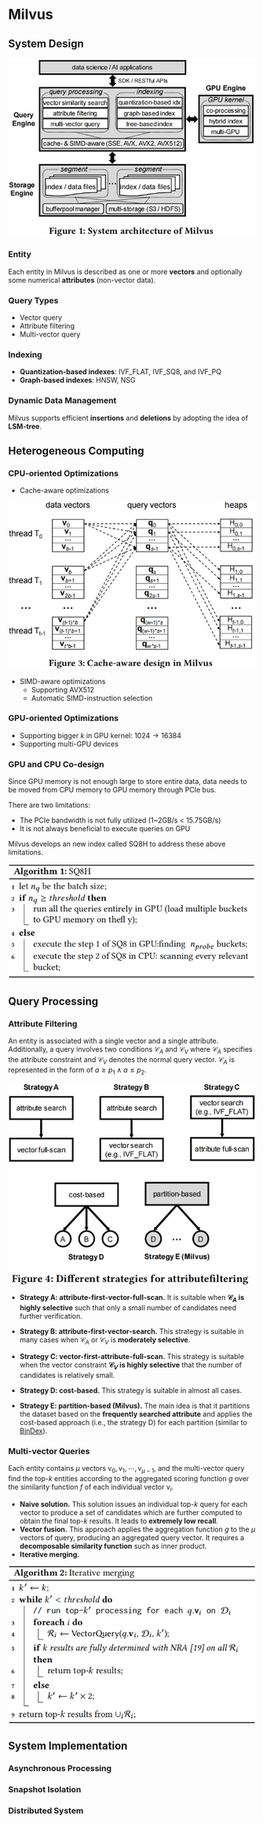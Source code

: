 # Milvus

## System Design

![](./Milvus.png)

### Entity

Each entity in Milvus is described as one or more **vectors** and optionally some numerical **attributes** (non-vector data).

### Query Types

- Vector query
- Attribute filtering
- Multi-vector query

###  Indexing

- **Quantization-based indexes**: IVF_FLAT, IVF_SQ8, and IVF_PQ
- **Graph-based indexes**: HNSW, NSG

### Dynamic Data Management

Milvus supports efficient **insertions** and **deletions** by adopting the idea of **LSM-tree**.

##  Heterogeneous Computing

### **CPU-oriented Optimizations**

- Cache-aware optimizations

![](./Milvus_cpu_cache_optimization.png)

- SIMD-aware optimizations
  - Supporting AVX512
  - Automatic SIMD-instruction selection

### GPU-oriented Optimizations

- Supporting bigger $k$ in GPU kernel: $1024\rightarrow 16384$
- Supporting multi-GPU devices

### GPU and CPU Co-design

Since GPU memory is not enough large to store entire data, data needs to be moved from CPU memory to GPU memory through PCIe bus. 

There are two limitations:

- The PCIe bandwidth is not fully utilized (1~2GB/s < 15.75GB/s)
- It is not always beneficial to execute queries on GPU

Milvus develops an new index called SQ8H to address these above limitations.

![](./Milvus_SQ8H.png)

## Query Processing

### Attribute Filtering

An entity is associated with a single vector and a single attribute. Additionally, a query involves two conditions $\mathcal{C}_A$  and $\mathcal{C}_V$ where  $\mathcal{C}_A$ specifies the attribute constraint and $\mathcal{C}_V$ denotes the normal query vector. $\mathcal{C}_A$ is represented in the form of $a\geq p_1 \land a\leq p_2$​. 

![](./Milvus_attribute_filtering.png)

- **Strategy A: attribute-first-vector-full-scan.** It is suitable when **$\mathcal{C}_A$​ is highly selective** such that only a small  number of candidates need further verification.
- **Strategy B: attribute-first-vector-search.** This strategy is suitable in many cases when $\mathcal{C}_A$ or $\mathcal{C}_V$ is **moderately selective**.
- **Strategy C: vector-first-attribute-full-scan.** This strategy is suitable when the vector constraint **$\mathcal{C}_V$​ is highly selective** that the number of candidates is relatively small.
- **Strategy D: cost-based.** This strategy is suitable in almost all cases.

- **Strategy E: partition-based (Milvus).** The main idea is that it partitions the dataset based on the **frequently searched attribute** and applies the cost-based approach (i.e., the strategy D) for each partition (similar to [BinDex](https://dl.acm.org/doi/10.1145/3318464.3380563)).

###  Multi-vector Queries

Each entity contains $\mu$ vectors $\text{v}_0, \text{v}_1, \cdots, \text{v}_{\mu-1}$, and the multi-vector query find the top-$k$ entities according to the aggregated scoring function $g$ over the similarity function $f$ of each individual vector $\text{v}_i$.

- **Naive solution.** This solution issues an individual top-$k$ query for each vector to produce a set of candidates which are further computed to obtain the final top-$k$ results. It leads to **extremely low recall**.
- **Vector fusion.** This approach applies the aggregation function $g$ to the $\mu$ vectors of query, producing an aggregated query vector. It requires a **decomposable similarity function** such as inner product.
- **Iterative merging.** 

![](./Milvus_merging.png)

## System Implementation

### Asynchronous Processing



### Snapshot Isolation



### Distributed System
